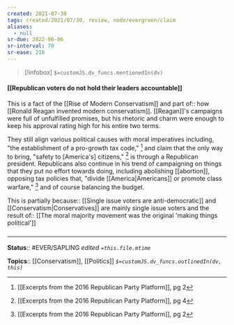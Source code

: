 ```yaml
---
created: 2021-07-30
tags: created/2021/07/30, review, node/evergreen/claim
aliases:
  - null
sr-due: 2022-06-06
sr-interval: 70
sr-ease: 210
---
```

> [!infobox]
`$=customJS.dv_funcs.mentionedIn(dv)`

#### [[Republican voters do not hold their leaders accountable]] 

This is a fact of the [[Rise of Modern Conservatism]] and 
part of:: how [[Ronald Reagan invented modern conservatism]].
[[Reagan]]'s campaigns were full of unfulfilled promises, but his rhetoric and charm were enough to keep his approval rating high for his entire two terms. 

They still align various political causes with moral imperatives including, "the establishment of a pro-growth tax code," [^1] and claim that the only way to bring, "safety to [America's] citizens," [^2] is through a Republican president. Republicans also continue in his trend of campaigning on things that they put no effort towards doing, including abolishing [[abortion]], opposing tax policies that, "divide [[America|Americans]] or promote class warfare," [^3] and of course balancing the budget.

This is partially 
because:: [[Single issue voters are anti-democratic]]
and [[Conservatism|Conservatives]] are mainly single issue voters and the
result of:: [[The moral majority movement was the original 'making things political']]

### <hr class="footnote"/>

**Status**:: #EVER/SAPLING 
*edited `=this.file.mtime`*

**Topics**:: [[Conservatism]], [[Politics]]
*`$=customJS.dv_funcs.outlinedIn(dv, this)`*

[^1]: [[Excerpts from the 2016 Republican Party Platform]], pg 2
[^2]: [[Excerpts from the 2016 Republican Party Platform]], pg 4
[^3]: [[Excerpts from the 2016 Republican Party Platform]], pg 2

